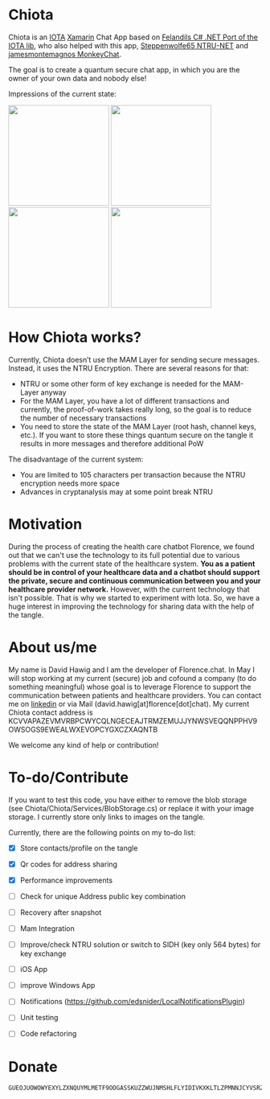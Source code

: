 # Chiota
Chiota is an [IOTA](http://iota.org/) [Xamarin](https://www.xamarin.com/) Chat App based on [Felandils C# .NET Port of the IOTA lib](https://github.com/Felandil/tangle-.net), who also helped with this app, [Steppenwolfe65 NTRU-NET](https://github.com/Steppenwolfe65/NTRU-NET) and [jamesmontemagnos MonkeyChat](https://github.com/jamesmontemagno/app-monkeychat).  

The goal is to create a quantum secure chat app, in which you are the owner of your own data and nobody else! 

Impressions of the current state:

<img src="https://chiota.blob.core.windows.net/screenshots/Screenshot_20180402-123845.jpg" width="200"> <img src="https://chiota.blob.core.windows.net/screenshots/Screenshot_20180402-123945.jpg" width="200"> <img src="https://chiota.blob.core.windows.net/screenshots/Screenshot_20180402-124003.jpg" width="200"> <img src="https://chiota.blob.core.windows.net/screenshots/Screenshot_20180402-124908.jpg" width="200">

# How Chiota works?
Currently, Chiota doesn’t use the MAM Layer for sending secure messages. Instead, it uses the NTRU Encryption. 
There are several reasons for that:
-	NTRU or some other form of key exchange is needed for the MAM-Layer anyway
-	For the MAM Layer, you have a lot of different transactions and currently, the proof-of-work takes really long, so the goal is to reduce the number of necessary transactions
-	You need to store the state of the MAM Layer (root hash, channel keys, etc.). If you want to store these things quantum secure on the tangle it results in more messages and therefore additional PoW

The disadvantage of the current system:
-	You are limited to 105 characters per transaction because the NTRU encryption needs more space 
-	Advances in cryptanalysis may at some point break NTRU

# Motivation
During the process of creating the health care chatbot Florence, we found out that we can't use the technology to its full potential due to various problems with the current state of the healthcare system. **You as a patient should be in control of your healthcare data and a chatbot should support the private, secure and continuous communication between you and your healthcare provider network.** However, with the current technology that isn't possible. That is why we started to experiment with Iota. So, we have a huge interest in improving the technology for sharing data with the help of the tangle.

# About us/me
My name is David Hawig and I am the developer of Florence.chat. In May I will stop working at my current (secure) job and cofound a company (to do something meaningful) whose goal is to leverage Florence to support the communication between patients and healthcare providers. You can contact me on [linkedin](https://www.linkedin.com/in/david-hawig-206a44b1/) or via Mail (david.hawig[at]florence[dot]chat). 
My current Chiota contact address is KCVVAPAZEVMVRBPCWYCQLNGECEAJTRMZEMUJJYNWSVEQQNPPHV9OWSOGS9EWEALWXEVOPCYGXCZXAQNTB

We welcome any kind of help or contribution!

# To-do/Contribute
If you want to test this code, you have either to remove the blob storage (see Chiota/Chiota/Services/BlobStorage.cs) or replace it with your image storage. I currently store only links to images on the tangle. 

Currently, there are the following points on my to-do list:
- [x] Store contacts/profile on the tangle
- [x] Qr codes for address sharing
- [x] Performance improvements
- [ ] Check for unique Address public key combination
- [ ] Recovery after snapshot
- [ ] Mam Integration
- [ ] Improve/check NTRU solution or switch to SIDH (key only 564 bytes) for key exchange
- [ ] iOS App
- [ ] improve Windows App
- [ ] Notifications (https://github.com/edsnider/LocalNotificationsPlugin)
- [ ] Unit testing
- [ ] Code refactoring


# Donate
```
GUEOJUOWOWYEXYLZXNQUYMLMETF9OOGASSKUZZWUJNMSHLFLYIDIVKXKLTLZPMNNJCYVSRZABFKCAVVIW9IYHJNNRX 
```
